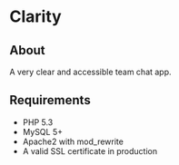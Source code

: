 # Clarity


## About

A very clear and accessible team chat app.


## Requirements

* PHP 5.3
* MySQL 5+
* Apache2 with mod_rewrite
* A valid SSL certificate in production
